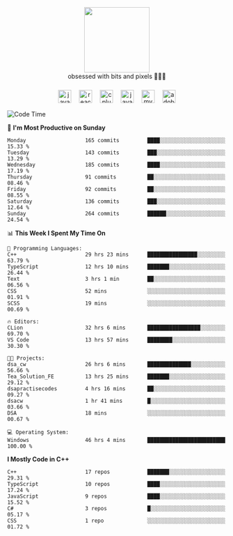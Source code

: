 


  <div align="center">
    
   <img src = "https://i.postimg.cc/W1R4TF4j/d6kpuve-c97567cf-518b-4b86-a271-5c89d88d22f7.gif"  width=150px height=150px />
 </div>

<div align="center">
  obsessed with bits and pixels 🧑‍💻🎨
</div>

  ###
<div align="center">
 <img src="https://cdn.jsdelivr.net/gh/devicons/devicon/icons/javascript/javascript-original.svg" height="30" alt="javascript logo"  />
  <img width="10" />
  <img src="https://cdn.jsdelivr.net/gh/devicons/devicon/icons/react/react-original.svg" height="30" alt="react logo"  />
  <img width="10" />
   <!--<img src="https://cdn.jsdelivr.net/gh/devicons/devicon/icons/nodejs/nodejs-original.svg" height="30" alt="nodejs logo"  />
  <img width="10" />
 <img src="https://cdn.jsdelivr.net/gh/devicons/devicon/icons/flutter/flutter-original.svg" height="30" alt="flutter logo"  />
 <img width="10" />-->
  <img src="https://cdn.jsdelivr.net/gh/devicons/devicon/icons/cplusplus/cplusplus-original.svg" height="30" alt="cpluplus logo"  />
  <img width="10" />
  <img src="https://cdn.jsdelivr.net/gh/devicons/devicon/icons/java/java-original.svg" height="30" alt="java logo"  />
  <img width="10" />
  <img src="https://skillicons.dev/icons?i=mysql" height="30" alt="mysql logo"  />
  <img width="10" />
  <img src="https://skillicons.dev/icons?i=pr" height="30" alt="adobepremierepro logo"  />
</div>

<!--START_SECTION:waka-->
![Code Time](http://img.shields.io/badge/Code%20Time-1%2C145%20hrs%2055%20mins-blue)

📅 **I'm Most Productive on Sunday** 

```text
Monday                   165 commits         ████░░░░░░░░░░░░░░░░░░░░░   15.33 % 
Tuesday                  143 commits         ███░░░░░░░░░░░░░░░░░░░░░░   13.29 % 
Wednesday                185 commits         ████░░░░░░░░░░░░░░░░░░░░░   17.19 % 
Thursday                 91 commits          ██░░░░░░░░░░░░░░░░░░░░░░░   08.46 % 
Friday                   92 commits          ██░░░░░░░░░░░░░░░░░░░░░░░   08.55 % 
Saturday                 136 commits         ███░░░░░░░░░░░░░░░░░░░░░░   12.64 % 
Sunday                   264 commits         ██████░░░░░░░░░░░░░░░░░░░   24.54 % 
```


📊 **This Week I Spent My Time On** 

```text
💬 Programming Languages: 
C++                      29 hrs 23 mins      ████████████████░░░░░░░░░   63.79 % 
TypeScript               12 hrs 10 mins      ███████░░░░░░░░░░░░░░░░░░   26.44 % 
Text                     3 hrs 1 min         ██░░░░░░░░░░░░░░░░░░░░░░░   06.56 % 
CSS                      52 mins             ░░░░░░░░░░░░░░░░░░░░░░░░░   01.91 % 
SCSS                     19 mins             ░░░░░░░░░░░░░░░░░░░░░░░░░   00.69 % 

🔥 Editors: 
CLion                    32 hrs 6 mins       █████████████████░░░░░░░░   69.70 % 
VS Code                  13 hrs 57 mins      ████████░░░░░░░░░░░░░░░░░   30.30 % 

🐱‍💻 Projects: 
dsa_cw                   26 hrs 6 mins       ██████████████░░░░░░░░░░░   56.66 % 
Tea_Solution_FE          13 hrs 25 mins      ███████░░░░░░░░░░░░░░░░░░   29.12 % 
dsapractisecodes         4 hrs 16 mins       ██░░░░░░░░░░░░░░░░░░░░░░░   09.27 % 
dsacw                    1 hr 41 mins        █░░░░░░░░░░░░░░░░░░░░░░░░   03.66 % 
DSA                      18 mins             ░░░░░░░░░░░░░░░░░░░░░░░░░   00.67 % 

💻 Operating System: 
Windows                  46 hrs 4 mins       █████████████████████████   100.00 % 
```

**I Mostly Code in C++** 

```text
C++                      17 repos            ███████░░░░░░░░░░░░░░░░░░   29.31 % 
TypeScript               10 repos            ████░░░░░░░░░░░░░░░░░░░░░   17.24 % 
JavaScript               9 repos             ████░░░░░░░░░░░░░░░░░░░░░   15.52 % 
C#                       3 repos             █░░░░░░░░░░░░░░░░░░░░░░░░   05.17 % 
CSS                      1 repo              ░░░░░░░░░░░░░░░░░░░░░░░░░   01.72 % 
```




<!--END_SECTION:waka-->
